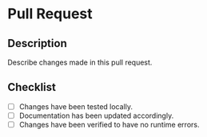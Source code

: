 # Pull Request

## Description

Describe changes made in this pull request.

## Checklist

- [ ] Changes have been tested locally.
- [ ] Documentation has been updated accordingly.
- [ ] Changes have been verified to have no runtime errors.
